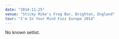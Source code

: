 ```yaml
---
date: "2014-11-25"
venue: "Sticky Mike's Frog Bar, Brighton, England"
tour: "I'm In Your Mind Fuzz Europe 2014"
---
```


No known setlist.
